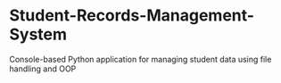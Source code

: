 # Student-Records-Management-System
Console-based Python application for managing student data using file handling and OOP
